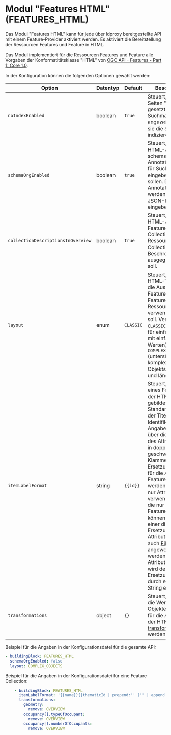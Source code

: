 # Modul "Features HTML" (FEATURES_HTML)

Das Modul "Features HTML" kann für jede über ldproxy bereitgestellte API mit einem Feature-Provider aktiviert werden. Es aktiviert die Bereitstellung der Ressourcen Features und Feature in HTML.

Das Modul implementiert für die Ressourcen Features und Feature alle Vorgaben der Konformatitätsklasse "HTML" von [OGC API - Features - Part 1: Core 1.0](http://www.opengis.net/doc/IS/ogcapi-features-1/1.0#rc_html).

In der Konfiguration können die folgenden Optionen gewählt werden:

|Option |Datentyp |Default |Beschreibung
| --- | --- | --- | ---
|`noIndexEnabled` |boolean |`true` |Steuert, ob in allen Seiten "noIndex" gesetzt wird und Suchmaschinen angezeigt wird, dass sie die Seiten nicht indizieren sollen.
|`schemaOrgEnabled` |boolean |`true` |Steuert, ob in die HTML-Ausgabe schema.org-Annotationen, z.B. für Suchmaschinen, eingebettet sein sollen. Die Annotationen werden im Format JSON-LD eingebettet.
|`collectionDescriptionsInOverview`  |boolean |`true` |Steuert, ob in der HTML-Ausgabe der Feature-Collections-Ressource für jede Collection die Beschreibung ausgegeben werden soll.
|`layout` |enum |`CLASSIC` |Steuert, welches HTML-Template für die Ausgabe der Features- und Feature-Ressourcen verwendet werden soll. Verfügbar sind `CLASSIC` (vor allem für einfache Objekte mit einfachen Werten) und `COMPLEX_OBJECTS` (unterstützt auch komplexere Objektstrukturen und längere Werte).
|`itemLabelFormat` |string |`{{id}}` |Steuert, wie der Titel eines Features in der HTML-Ausgabe gebildet wird. Standardmäßig ist der Titel der Identifikator. In der Angabe können über die Angabe des Attributnamens in doppelt-geschweiften Klammern Ersetzungspunkte für die Attribute des Features verwendet werden. Es können nur Attribute verwendet werden, die nur einmal pro Feature vorkommen können. Neben einer direkten Ersetzung mit dem Attributwert können auch [Filter](general-rules.md#String-Template-Filter) angewendet werden. Ist ein Attribut `null`, dann wird der Ersetzungspunkt durch einen leeren String ersetzt.
|`transformations` |object |`{}` |Steuert, ob und wie die Werte von Objekteigenschaften für die Ausgabe in der HTML-Ausgabe [transformiert](README.MD#transformations) werden.

Beispiel für die Angaben in der Konfigurationsdatei für die gesamte API:

```yaml
- buildingBlock: FEATURES_HTML
  schemaOrgEnabled: false
  layout: COMPLEX_OBJECTS
```

Beispiel für die Angaben in der Konfigurationsdatei für eine Feature Collection:

```yaml
    - buildingBlock: FEATURES_HTML
      itemLabelFormat: '{{name}}{{thematicId | prepend:'' ('' | append:'')''}}'
      transformations:
        geometry:
          remove: OVERVIEW
        occupancy[].typeOfOccupant:
          remove: OVERVIEW
        occupancy[].numberOfOccupants:
          remove: OVERVIEW
```
